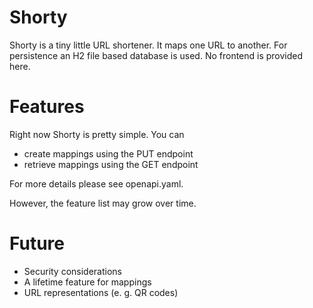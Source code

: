 # Shorty

Shorty is a tiny little URL shortener. It maps one URL to another. For persistence an H2 file based database is used. No frontend is provided here. 

# Features
Right now Shorty is pretty simple. You can 
* create mappings using the PUT endpoint
* retrieve mappings using the GET endpoint

For more details please see openapi.yaml.

However, the feature list may grow over time.

# Future
* Security considerations
* A lifetime feature for mappings
* URL representations (e. g. QR codes)
